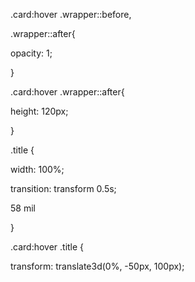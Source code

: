 .card:hover .wrapper::before,

.wrapper::after{

opacity: 1;

}

.card:hover .wrapper::after{

height: 120px;

}

.title {

width: 100%;

transition: transform 0.5s;

58 mil

}

.card:hover .title {

transform: translate3d(0%, -50px, 100px);
